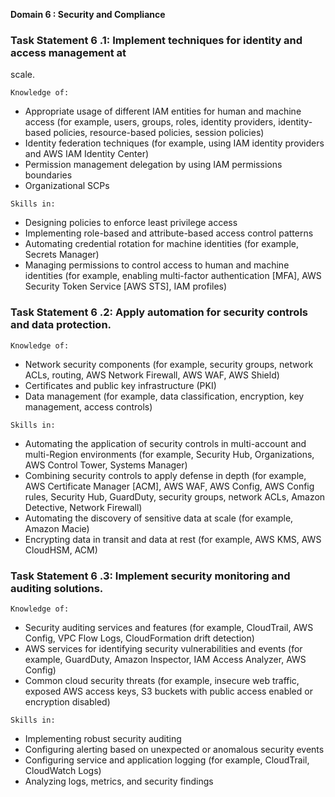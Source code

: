 
**Domain 6 : Security and Compliance**

### Task Statement 6 .1: Implement techniques for identity and access management at
scale.

```
Knowledge of:
```

- Appropriate usage of different IAM entities for human and machine access
  (for example, users, groups, roles, identity providers, identity-based policies,
  resource-based policies, session policies)
- Identity federation techniques (for example, using IAM identity providers
  and AWS IAM Identity Center)
- Permission management delegation by using IAM permissions boundaries
- Organizational SCPs

```
Skills in:
```

- Designing policies to enforce least privilege access
- Implementing role-based and attribute-based access control patterns
- Automating credential rotation for machine identities (for example, Secrets
  Manager)
- Managing permissions to control access to human and machine identities
  (for example, enabling multi-factor authentication [MFA], AWS Security
  Token Service [AWS STS], IAM profiles)

### Task Statement 6 .2: Apply automation for security controls and data protection.

```
Knowledge of:
```

- Network security components (for example, security groups, network ACLs,
  routing, AWS Network Firewall, AWS WAF, AWS Shield)
- Certificates and public key infrastructure (PKI)
- Data management (for example, data classification, encryption, key
  management, access controls)

```
Skills in:
```

- Automating the application of security controls in multi-account and
  multi-Region environments (for example, Security Hub, Organizations, AWS
  Control Tower, Systems Manager)
- Combining security controls to apply defense in depth (for example, AWS
  Certificate Manager [ACM], AWS WAF, AWS Config, AWS Config rules,
  Security Hub, GuardDuty, security groups, network ACLs, Amazon Detective,
  Network Firewall)
- Automating the discovery of sensitive data at scale (for example, Amazon
  Macie)
- Encrypting data in transit and data at rest (for example, AWS KMS, AWS
  CloudHSM, ACM)

### Task Statement 6 .3: Implement security monitoring and auditing solutions.

```
Knowledge of:
```

- Security auditing services and features (for example, CloudTrail, AWS
  Config, VPC Flow Logs, CloudFormation drift detection)
- AWS services for identifying security vulnerabilities and events (for
  example, GuardDuty, Amazon Inspector, IAM Access Analyzer, AWS Config)
- Common cloud security threats (for example, insecure web traffic, exposed
  AWS access keys, S3 buckets with public access enabled or encryption
  disabled)

```
Skills in:
```

- Implementing robust security auditing
- Configuring alerting based on unexpected or anomalous security events
- Configuring service and application logging (for example, CloudTrail,
  CloudWatch Logs)
- Analyzing logs, metrics, and security findings
